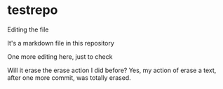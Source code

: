 # testrepo

Editing the file

It's a markdown file in this repository

One more editing here, just to check

Will it erase the erase action I did before? Yes, my action of erase a text, after one more commit, was totally erased.
